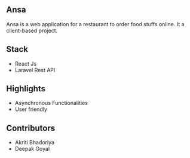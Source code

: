 ## Ansa
Ansa is a web application for a restaurant to order food stuffs online. It a client-based project.

## Stack
- React Js
- Laravel Rest API

## Highlights
- Asynchronous Functionalities
- User friendly

## Contributors
- Akriti Bhadoriya
- Deepak Goyal

